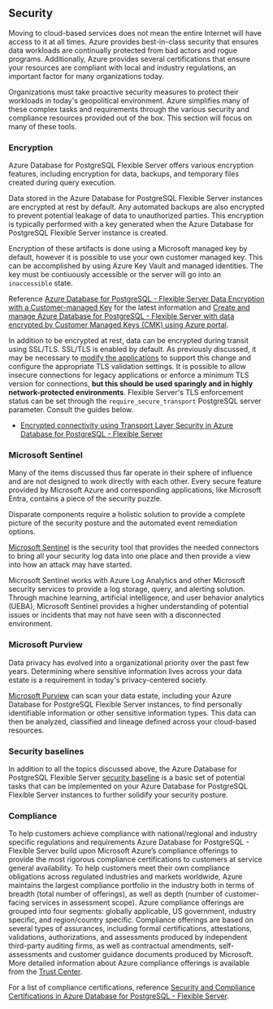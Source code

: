 ## Security

Moving to cloud-based services does not mean the entire Internet will have access to it at all times. Azure provides best-in-class security that ensures data workloads are continually protected from bad actors and rogue programs. Additionally, Azure provides several certifications that ensure your resources are compliant with local and industry regulations, an important factor for many organizations today.

Organizations must take proactive security measures to protect their workloads in today's geopolitical environment.  Azure simplifies many of these complex tasks and requirements through the various security and compliance resources provided out of the box.  This section will focus on many of these tools.

### Encryption

Azure Database for PostgreSQL Flexible Server offers various encryption features, including encryption for data, backups, and temporary files created during query execution.

Data stored in the Azure Database for PostgreSQL Flexible Server instances are encrypted at rest by default. Any automated backups are also encrypted to prevent potential leakage of data to unauthorized parties. This encryption is typically performed with a key generated when the Azure Database for PostgreSQL Flexible Server instance is created.

Encryption of these artifacts is done using a Microsoft managed key by default, however it is possible to use your own customer managed key. This can be accomplished by using Azure Key Vault and managed identities.  The key must be contiuously accessible or the server will go into an `inaccessible` state.

Reference [Azure Database for PostgreSQL - Flexible Server Data Encryption with a Customer-managed Key](https://learn.microsoft.com/azure/postgresql/flexible-server/concepts-data-encryption) for the latest information and [Create and manage Azure Database for PostgreSQL - Flexible Server with data encrypted by Customer Managed Keys (CMK) using Azure portal](https://learn.microsoft.com/azure/postgresql/flexible-server/how-to-create-server-customer-managed-key-portal).

In addition to be encrypted at rest, data can be encrypted during transit using SSL/TLS. SSL/TLS is enabled by default. As previously discussed, it may be necessary to [modify the applications](https://learn.microsoft.com/azure/postgresql/flexible-server/how-to-connect-tls-ssl) to support this change and configure the appropriate TLS validation settings. It is possible to allow insecure connections for legacy applications or enforce a minimum TLS version for connections, **but this should be used sparingly and in highly network-protected environments**. Flexible Server's TLS enforcement status can be set through the `require_secure_transport` PostgreSQL server parameter. Consult the guides below.

- [Encrypted connectivity using Transport Layer Security in Azure Database for PostgreSQL - Flexible Server](https://learn.microsoft.com/azure/postgresql/flexible-server/how-to-connect-tls-ssl)

### Microsoft Sentinel

Many of the items discussed thus far operate in their sphere of influence and are not designed to work directly with each other. Every secure feature provided by Microsoft Azure and corresponding applications, like Microsoft Entra, contains a piece of the security puzzle.  

Disparate components require a holistic solution to provide a complete picture of the security posture and the automated event remediation options.  

[Microsoft Sentinel](https://learn.microsoft.com/azure/sentinel/overview) is the security tool that provides the needed connectors to bring all your security log data into one place and then provide a view into how an attack may have started.

Microsoft Sentinel works with Azure Log Analytics and other Microsoft security services to provide a log storage, query, and alerting solution.  Through machine learning, artificial intelligence, and user behavior analytics (UEBA), Microsoft Sentinel provides a higher understanding of potential issues or incidents that may not have seen with a disconnected environment.

### Microsoft Purview

Data privacy has evolved into a organizational priority over the past few years. Determining where sensitive information lives across your data estate is a requirement in today's privacy-centered society.

[Microsoft Purview](https://learn.microsoft.com/azure/purview/overview) can scan your data estate, including your Azure Database for PostgreSQL Flexible Server instances, to find personally identifiable information or other sensitive information types.  This data can then be analyzed, classified and lineage defined across your cloud-based resources.

### Security baselines

In addition to all the topics discussed above, the Azure Database for PostgreSQL Flexible Server [security baseline](https://learn.microsoft.com/security/benchmark/azure/baselines/azure-database-for-postgresql-flexible-server-security-baseline) is a basic set of potential tasks that can be implemented on your Azure Database for PostgreSQL Flexible Server instances to further solidify your security posture.

### Compliance

To help customers achieve compliance with national/regional and industry specific regulations and requirements Azure Database for PostgreSQL - Flexible Server build upon Microsoft Azure’s compliance offerings to provide the most rigorous compliance certifications to customers at service general availability. To help customers meet their own compliance obligations across regulated industries and markets worldwide, Azure maintains the largest compliance portfolio in the industry both in terms of breadth (total number of offerings), as well as depth (number of customer-facing services in assessment scope). Azure compliance offerings are grouped into four segments: globally applicable, US government, industry specific, and region/country specific. Compliance offerings are based on several types of assurances, including formal certifications, attestations, validations, authorizations, and assessments produced by independent third-party auditing firms, as well as contractual amendments, self-assessments and customer guidance documents produced by Microsoft. More detailed information about Azure compliance offerings is available from the [Trust Center](https://www.microsoft.com/trust-center/compliance/compliance-overview).

For a list of compliance certifications, reference [Security and Compliance Certifications in Azure Database for PostgreSQL - Flexible Server](https://learn.microsoft.com/azure/postgresql/flexible-server/concepts-compliance).